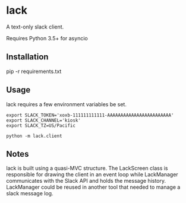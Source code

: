 lack
=====

A text-only slack client.

Requires Python 3.5+ for asyncio

Installation
------------

pip -r requirements.txt

Usage
-----

lack requires a few environment variables be set.

    export SLACK_TOKEN='xoxb-111111111111-AAAAAAAAAAAAAAAAAAAAAAAA'
    export SLACK_CHANNEL='kiosk'
    export SLACK_TZ=US/Pacific

    python -m lack.client


Notes
-----

lack is built using a quasi-MVC structure. The LackScreen class is responsible for drawing the client in an event loop while LackManager communicates with the Slack API and holds the message history. LackManager could be reused in another tool that needed to manage a slack message log.
